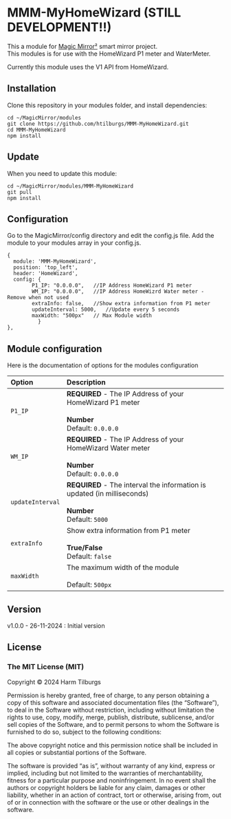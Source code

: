 # MMM-MyHomeWizard (STILL DEVELOPMENT!!)
This a module for [Magic Mirror²](https://github.com/MichMich/MagicMirror) smart mirror project.</br>
This modules is for use with the HomeWizard P1 meter and WaterMeter. 

Currently this module uses the V1 API from HomeWizard.

## Installation
Clone this repository in your modules folder, and install dependencies:

```
cd ~/MagicMirror/modules 
git clone https://github.com/htilburgs/MMM-MyHomeWizard.git
cd MMM-MyHomeWizard
npm install 
```
## Update
When you need to update this module:

```
cd ~/MagicMirror/modules/MMM-MyHomeWizard
git pull
npm install
```

## Configuration
Go to the MagicMirror/config directory and edit the config.js file.
Add the module to your modules array in your config.js.

```
{
  module: 'MMM-MyHomeWizard',
  position: 'top_left',
  header: 'HomeWizard',
  config: {
		P1_IP: "0.0.0.0",	//IP Address HomeWizard P1 meter
		WM_IP: "0.0.0.0",	//IP Address HomeWizrd Water meter - Remove when not used
		extraInfo: false, 	//Show extra information from P1 meter
		updateInterval: 5000,   //Update every 5 seconds
		maxWidth: "500px"	// Max Module width
          }
},
```
## Module configuration
Here is the documentation of options for the modules configuration

| Option                | Description
|:----------------------|:-------------
| `P1_IP`            | **REQUIRED** - The IP Address of your HomeWizard P1 meter <br /><br />**Number** <br />Default: `0.0.0.0`
| `WM_IP`           | **REQUIRED** - The IP Address of your HomeWizard Water meter <br /><br />**Number** <br />Default: `0.0.0.0`
| `updateInterval`		| **REQUIRED** - The interval the information is updated (in milliseconds)<br /><br />**Number** <br/>Default: `5000`
| `extraInfo`		| Show extra information from P1 meter<br /><br />**True/False**<br />Default: `false`
| `maxWidth`		| The maximum width of the module <br /><br />Default: `500px`

## Version
v1.0.0 - 26-11-2024	: Initial version </br>

## License
### The MIT License (MIT)

Copyright © 2024 Harm Tilburgs

Permission is hereby granted, free of charge, to any person obtaining a copy of this software and associated documentation files (the “Software”), to deal in the Software without restriction, including without limitation the rights to use, copy, modify, merge, publish, distribute, sublicense, and/or sell copies of the Software, and to permit persons to whom the Software is furnished to do so, subject to the following conditions:

The above copyright notice and this permission notice shall be included in all copies or substantial portions of the Software.

The software is provided “as is”, without warranty of any kind, express or implied, including but not limited to the warranties of merchantability, fitness for a particular purpose and noninfringement. In no event shall the authors or copyright holders be liable for any claim, damages or other liability, whether in an action of contract, tort or otherwise, arising from, out of or in connection with the software or the use or other dealings in the software.
